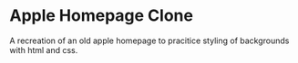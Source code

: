 # Apple Homepage Clone #

A recreation of an old apple homepage to pracitice styling of backgrounds with html and css.